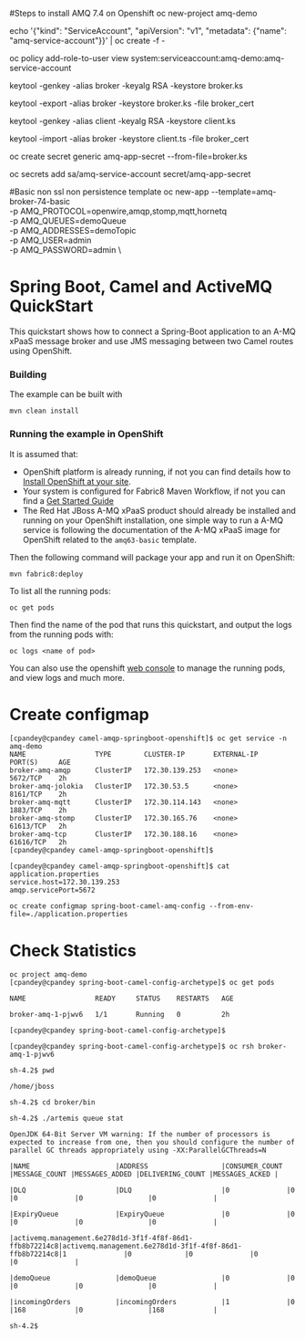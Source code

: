 #Steps to install AMQ 7.4 on Openshift
oc new-project amq-demo

echo '{"kind": "ServiceAccount", "apiVersion": "v1", "metadata": {"name": "amq-service-account"}}' | oc create -f -

oc policy add-role-to-user view system:serviceaccount:amq-demo:amq-service-account

keytool -genkey -alias broker -keyalg RSA -keystore broker.ks

keytool -export -alias broker -keystore broker.ks -file broker_cert

keytool -genkey -alias client -keyalg RSA -keystore client.ks

keytool -import -alias broker -keystore client.ts -file broker_cert

oc create secret generic amq-app-secret --from-file=broker.ks

oc secrets add sa/amq-service-account secret/amq-app-secret

#Basic non ssl non persistence template
oc new-app --template=amq-broker-74-basic \
   -p AMQ_PROTOCOL=openwire,amqp,stomp,mqtt,hornetq \
   -p AMQ_QUEUES=demoQueue \
   -p AMQ_ADDRESSES=demoTopic \
   -p AMQ_USER=admin \
   -p AMQ_PASSWORD=admin \






# Spring Boot, Camel and ActiveMQ QuickStart

This quickstart shows how to connect a Spring-Boot application to an A-MQ xPaaS message broker and use JMS messaging between two Camel routes using OpenShift.

### Building

The example can be built with

    mvn clean install

### Running the example in OpenShift

It is assumed that:
- OpenShift platform is already running, if not you can find details how to [Install OpenShift at your site](https://docs.openshift.com/container-platform/3.3/install_config/index.html).
- Your system is configured for Fabric8 Maven Workflow, if not you can find a [Get Started Guide](https://access.redhat.com/documentation/en/red-hat-jboss-middleware-for-openshift/3/single/red-hat-jboss-fuse-integration-services-20-for-openshift/)
- The Red Hat JBoss A-MQ xPaaS product should already be installed and running on your OpenShift installation, one simple way to run a A-MQ service is following the documentation of the A-MQ xPaaS image for OpenShift related to the `amq63-basic` template.

Then the following command will package your app and run it on OpenShift:

    mvn fabric8:deploy

To list all the running pods:

    oc get pods

Then find the name of the pod that runs this quickstart, and output the logs from the running pods with:

    oc logs <name of pod>

You can also use the openshift [web console](https://docs.openshift.com/enterprise/3.1/getting_started/developers/developers_console.html#tutorial-video) to manage the
running pods, and view logs and much more.


# Create configmap
```
[cpandey@cpandey camel-amqp-springboot-openshift]$ oc get service -n amq-demo
NAME                 TYPE        CLUSTER-IP       EXTERNAL-IP   PORT(S)     AGE
broker-amq-amqp      ClusterIP   172.30.139.253   <none>        5672/TCP    2h
broker-amq-jolokia   ClusterIP   172.30.53.5      <none>        8161/TCP    2h
broker-amq-mqtt      ClusterIP   172.30.114.143   <none>        1883/TCP    2h
broker-amq-stomp     ClusterIP   172.30.165.76    <none>        61613/TCP   2h
broker-amq-tcp       ClusterIP   172.30.188.16    <none>        61616/TCP   2h
[cpandey@cpandey camel-amqp-springboot-openshift]$ 

[cpandey@cpandey camel-amqp-springboot-openshift]$ cat application.properties 
service.host=172.30.139.253
amqp.servicePort=5672

oc create configmap spring-boot-camel-amq-config --from-env-file=./application.properties
```


# Check Statistics
```
oc project amq-demo
[cpandey@cpandey spring-boot-camel-config-archetype]$ oc get pods

NAME                 READY     STATUS    RESTARTS   AGE

broker-amq-1-pjwv6   1/1       Running   0          2h

[cpandey@cpandey spring-boot-camel-config-archetype]$ 

[cpandey@cpandey spring-boot-camel-config-archetype]$ oc rsh broker-amq-1-pjwv6

sh-4.2$ pwd

/home/jboss

sh-4.2$ cd broker/bin

sh-4.2$ ./artemis queue stat

OpenJDK 64-Bit Server VM warning: If the number of processors is expected to increase from one, then you should configure the number of parallel GC threads appropriately using -XX:ParallelGCThreads=N

|NAME                     |ADDRESS                  |CONSUMER_COUNT |MESSAGE_COUNT |MESSAGES_ADDED |DELIVERING_COUNT |MESSAGES_ACKED |

|DLQ                      |DLQ                      |0              |0             |0              |0                |0              |

|ExpiryQueue              |ExpiryQueue              |0              |0             |0              |0                |0              |

|activemq.management.6e278d1d-3f1f-4f8f-86d1-ffb8b72214c8|activemq.management.6e278d1d-3f1f-4f8f-86d1-ffb8b72214c8|1              |0             |0              |0                |0              |

|demoQueue                |demoQueue                |0              |0             |0              |0                |0              |

|incomingOrders           |incomingOrders           |1              |0             |168            |0                |168            |

sh-4.2$ 

```
